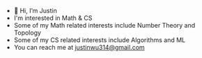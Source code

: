 - 👋 Hi, I’m Justin
- I'm interested in Math & CS
- Some of my Math related interests include Number Theory and Topology
- Some of my CS related interests include Algorithms and ML
- You can reach me at justinwu314@gmail.com
